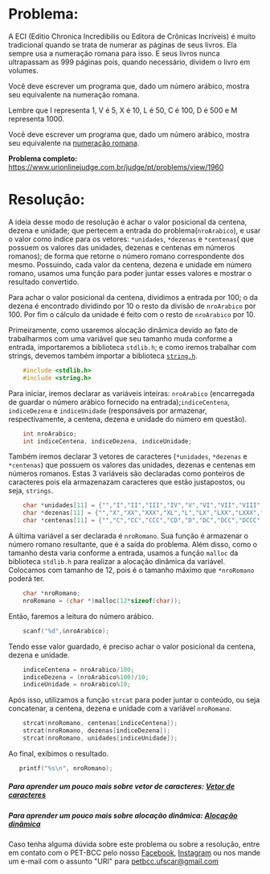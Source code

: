# Problema:

A ECI (Editio Chronica Incredibilis ou Editora de Crônicas Incríveis) é muito tradicional quando se trata de numerar as páginas de seus livros. Ela sempre usa a numeração romana para isso. E seus livros nunca ultrapassam as 999 páginas pois, quando necessário, dividem o livro em volumes.

Você deve escrever um programa que, dado um número arábico, mostra seu equivalente na numeração romana.

Lembre que I representa 1, V é 5, X é 10, L é 50, C é 100, D é 500 e M representa 1000.

Você deve escrever um programa que, dado um número arábico, mostra seu equivalente na [numeração romana](https://brasilescola.uol.com.br/matematica/algarismos-romanos.htm).

**Problema completo:** https://www.urionlinejudge.com.br/judge/pt/problems/view/1960

# Resoluçāo:

A ideia desse modo de resolução é achar o valor posicional da centena, dezena e unidade; que pertecem a entrada do problema(`nroArabico`), e usar o valor como índice para os vetores: `*unidades`, `*dezenas` e `*centenas`( que possuem os valores das unidades, dezenas e centenas em números romanos); de forma que retorne o número romano correspondente dos mesmo. Possuindo, cada valor da centena, dezena e unidade em número romano, usamos uma função para poder juntar esses valores e mostrar o resultado convertido.

Para achar o valor posicional da centena, dividimos a entrada por 100; o da dezena é encontrado dividindo por 10 o resto da divisão de `nroArabico` por 100. Por fim o cálculo da unidade é feito com o resto de `nroArabico` por 10.   

Primeiramente, como usaremos alocação dinâmica devido ao fato de trabalharmos com uma variável que seu tamanho muda conforme a entrada, importaremos a biblioteca `stdlib.h`; e como iremos trabalhar com strings, devemos também importar a biblioteca [`string.h`](http://linguagemc.com.br/a-biblioteca-string-h/).

```c
    #include <stdlib.h>
    #include <string.h>
```

Para iniciar, iremos declarar as variáveis inteiras: `nroArabico` (encarregada de guardar o número arábico fornecido na entrada);`indiceCentena`, `indiceDezena` e `indiceUnidade` (responsáveis por armazenar, respectivamente, a centena, dezena e unidade do número em questão).

```c
    int nroArabico;
    int indiceCentena, indiceDezena, indiceUnidade;  
```

Também iremos declarar 3 vetores de caracteres (`*unidades`, `*dezenas` e `*centenas`) que possuem os valores das unidades, dezenas e centenas em números romanos. Estas 3 variáveis são declaradas como ponteiros de caracteres pois ela armazenazam caracteres que estão justapostos, ou seja, `strings`.

```c
    char *unidades[11] = {"","I","II","III","IV","V","VI","VII","VIII","IX","\0"};
    char *dezenas[11] = {"","X","XX","XXX","XL","L","LX","LXX","LXXX","XC","\0"};
    char *centenas[11] = {"","C","CC","CCC","CD","D","DC","DCC","DCCC","CM","\0"};
```

A última variável a ser declarada é `nroRomano`. Sua função é armazenar o número romano resultante, que é a saída do problema. Além disso, como o tamanho desta varia conforme a entrada, usamos a função `malloc` da biblioteca `stdlib.h` para realizar a alocação dinâmica da variável. Colocamos com tamanho de 12, pois é o tamanho máximo que `*nroRomano` poderá ter.

```c
    char *nroRomano;
    nroRomano = (char *)malloc(12*sizeof(char));
```

Então, faremos a leitura do número arábico.

```c
    scanf("%d",&nroArabico);
```
Tendo esse valor guardado, é preciso achar o valor posicional da centena, dezena e unidade. 

```c
    indiceCentena = nroArabico/100;
    indiceDezena = (nroArabico%100)/10;
    indiceUnidade = nroArabico%10;
```

Após isso, utilizamos a função `strcat` para poder juntar o conteúdo, ou seja concatenar, a centena, dezena e unidade com a variável `nroRomano`.  

```c
    strcat(nroRomano, centenas[indiceCentena]);
    strcat(nroRomano, dezenas[indiceDezena]);
    strcat(nroRomano, unidades[indiceUnidade]);
```

Ao final, exibimos o resultado. 

```c
   printf("%s\n", nroRomano); 
```
 
##### Para aprender um pouco mais sobre vetor de caracteres: [Vetor de caracteres](http://linguagemc.com.br/string-em-c-vetor-de-caracteres/)

##### Para aprender um pouco mais sobre alocação dinâmica: [Alocação dinâmica](http://linguagemc.com.br/alocacao-dinamica-de-memoria-em-c/)
 
Caso tenha alguma dúvida sobre este problema ou sobre a resolução, entre em contato com o PET-BCC pelo nosso
[Facebook](https://www.facebook.com/petbcc/),
[Instagram](https://www.instagram.com/petbcc.ufscar/)
ou nos mande um e-mail com o assunto "URI" para  petbcc.ufscar@gmail.com